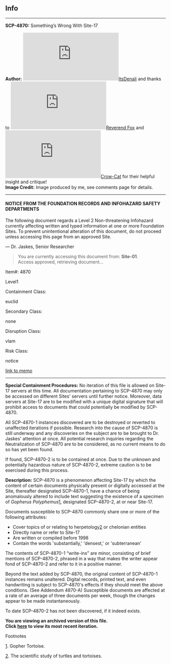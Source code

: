 Info
----

* * *

**SCP-4870:** Something’s Wrong With Site-17  
  
**Author:** [![ItsDenali](http://www.wikidot.com/avatar.php?userid=4284264&amp;size=small&amp;timestamp=1600034036)](http://www.wikidot.com/user:info/itsdenali)[ItsDenali](http://www.wikidot.com/user:info/itsdenali) and thanks to [![Reverend Fox](http://www.wikidot.com/avatar.php?userid=1893953&amp;size=small&amp;timestamp=1600034036)](http://www.wikidot.com/user:info/reverend-fox)[Reverend Fox](http://www.wikidot.com/user:info/reverend-fox) and [![Crow-Cat](http://www.wikidot.com/avatar.php?userid=3952131&amp;size=small&amp;timestamp=1600034036)](http://www.wikidot.com/user:info/crow-cat)[Crow-Cat](http://www.wikidot.com/user:info/crow-cat) for their helpful insight and critique!  
**Image Credit:** Image produced by me, see comments page for details.

* * *

#### NOTICE FROM THE FOUNDATION RECORDS AND INFOHAZARD SAFETY DEPARTMENTS

The following document regards a Level 2 Non-threatening Infohazard currently affecting written and typed information at one or more Foundation Sites. To prevent unintentional alteration of this document, do not proceed unless accessing this page from an approved Site.

— Dr. Jaskes, Senior Researcher

> You are currently accessing this document from: **Site-01**.  
> Access approved, retrieving document…

Item#: 4870

Level1

Containment Class:

euclid

Secondary Class:

none

Disruption Class:

vlam

Risk Class:

notice

[link to memo](http://www.scp-wiki.net/classification-committee-memo)  

* * *

**Special Containment Procedures:** No iteration of this file is allowed on Site-17 servers at this time. All documentation pertaining to SCP-4870 may only be accessed on different Sites' servers until further notice. Moreover, data servers at Site-17 are to be modified with a unique digital signature that will prohibit access to documents that could potentially be modified by SCP-4870.

All SCP-4870-1 instances discovered are to be destroyed or reverted to unaffected iterations if possible. Research into the cause of SCP-4870 is still underway and any discoveries on the subject are to be brought to Dr. Jaskes' attention at once. All potential research inquiries regarding the Neutralization of SCP-4870 are to be considered, as no current means to do so has yet been found.

If found, SCP-4870-2 is to be contained at once. Due to the unknown and potentially hazardous nature of SCP-4870-2, extreme caution is to be exercised during this process.

**Description:** SCP-4870 is a phenomenon affecting Site-17 by which the content of certain documents physically present or digitally accessed at the Site, thereafter designated SCP-4870-1, have a chance of being anomalously altered to include text suggesting the existence of a specimen of _Gopherus Polyphemus_[1](javascript:;), designated SCP-4870-2, at or near Site-17.

Documents susceptible to SCP-4870 commonly share one or more of the following attributes:

*   Cover topics of or relating to herpetology[2](javascript:;) or chelonian entities
*   Directly name or refer to Site-17
*   Are written or compiled before 1998
*   Contain the words 'substantially,' 'densest,' or 'subterranean'

The contents of SCP-4870-1 “write-ins” are minor, consisting of brief mentions of SCP-4870-2, phrased in a way that makes the writer appear fond of SCP-4870-2 and refer to it in a positive manner.

Beyond the text added by SCP-4870, the original content of SCP-4870-1 instances remains unaltered. Digital records, printed text, and even handwriting is subject to SCP-4870's effects if they should meet the above conditions. (See Addendum 4870-A) Susceptible documents are affected at a rate of an average of three documents per week, though the changes appear to be made instantaneously.

To date SCP-4870-2 has not been discovered, if it indeed exists.

**You are viewing an archived version of this file.  
Click [here](http://www.scp-wiki.net/scp-4870/offset/1) to view its most recent iteration.**

Footnotes

[1](javascript:;). Gopher Tortoise.

[2](javascript:;). The scientific study of turtles and tortoises.